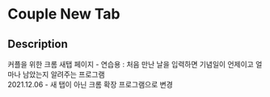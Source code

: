 # Couple New Tab
## Description 
 커플을 위한 크롬 새탭 페이지 - 연습용 : 처음 만난 날을 입력하면 기념일이 언제이고 얼마나 남았는지 알려주는 프로그램  
 2021.12.06 - 새 탭이 아닌 크롬 확장 프로그램으로 변경
